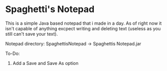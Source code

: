 # Spaghetti's Notepad
This is a simple Java based notepad that i made in a day.
As of right now it isn't capable of anything excpect writing and deleting text (useless as you still can't save your text).

Notepad directory: SpaghettisNotepad -> Spaghettis Notepad.jar

To-Do:
  1. Add a Save and Save As option
